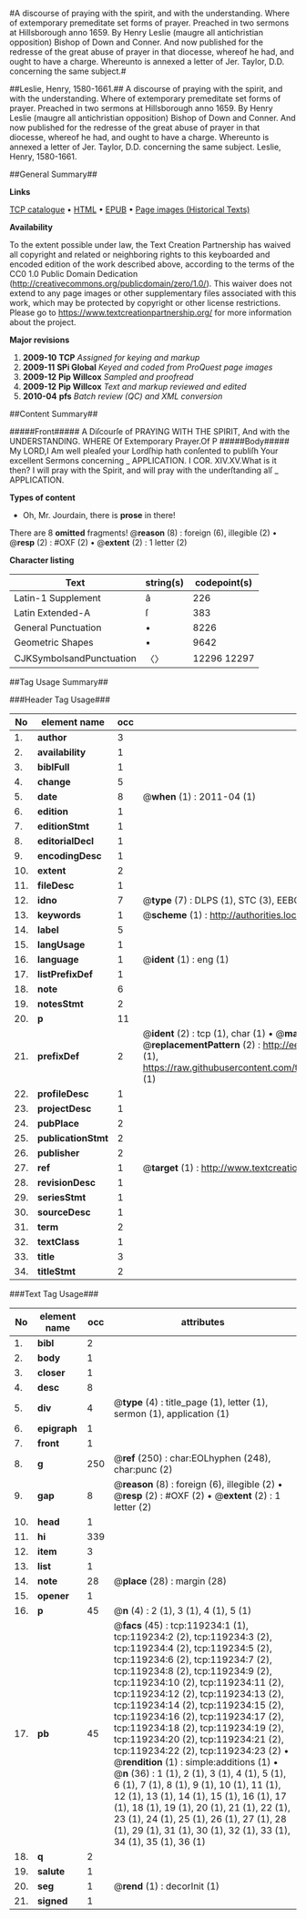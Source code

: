 #A discourse of praying with the spirit, and with the understanding. Where of extemporary premeditate set forms of prayer. Preached in two sermons at Hillsborough anno 1659. By Henry Leslie (maugre all antichristian opposition) Bishop of Down and Conner. And now published for the redresse of the great abuse of prayer in that diocesse, whereof he had, and ought to have a charge. Whereunto is annexed a letter of Jer. Taylor, D.D. concerning the same subject.#

##Leslie, Henry, 1580-1661.##
A discourse of praying with the spirit, and with the understanding. Where of extemporary premeditate set forms of prayer. Preached in two sermons at Hillsborough anno 1659. By Henry Leslie (maugre all antichristian opposition) Bishop of Down and Conner. And now published for the redresse of the great abuse of prayer in that diocesse, whereof he had, and ought to have a charge. Whereunto is annexed a letter of Jer. Taylor, D.D. concerning the same subject.
Leslie, Henry, 1580-1661.

##General Summary##

**Links**

[TCP catalogue](http://www.ota.ox.ac.uk/tcp/)  • 
[HTML](http://tei.it.ox.ac.uk/tcp/Texts-HTML/free/A87/A87871.html)  • 
[EPUB](http://tei.it.ox.ac.uk/tcp/Texts-EPUB/free/A87/A87871.epub) • 
[Page images (Historical Texts)](https://historicaltexts.jisc.ac.uk/eebo-99866945e)

**Availability**

To the extent possible under law, the Text Creation Partnership has waived all copyright and related or neighboring rights to this keyboarded and encoded edition of the work described above, according to the terms of the CC0 1.0 Public Domain Dedication (http://creativecommons.org/publicdomain/zero/1.0/). This waiver does not extend to any page images or other supplementary files associated with this work, which may be protected by copyright or other license restrictions. Please go to https://www.textcreationpartnership.org/ for more information about the project.

**Major revisions**

1. __2009-10__ __TCP__ *Assigned for keying and markup*
1. __2009-11__ __SPi Global__ *Keyed and coded from ProQuest page images*
1. __2009-12__ __Pip Willcox__ *Sampled and proofread*
1. __2009-12__ __Pip Willcox__ *Text and markup reviewed and edited*
1. __2010-04__ __pfs__ *Batch review (QC) and XML conversion*

##Content Summary##

#####Front#####
A Diſcourſe of PRAYING WITH THE SPIRIT, And with the UNDERSTANDING. WHERE
Of Extemporary Prayer.Of P
#####Body#####
My LORD,I Am well pleaſed your Lordſhip hath conſented to publiſh Your excellent Sermons concerning 
    _ APPLICATION.
I COR. XIV.XV.What is it then? I will pray with the Spirit, and will pray with the underſtanding alſ
    _ APPLICATION.

**Types of content**

  * Oh, Mr. Jourdain, there is **prose** in there!

There are 8 **omitted** fragments! 
 @__reason__ (8) : foreign (6), illegible (2)  •  @__resp__ (2) : #OXF (2)  •  @__extent__ (2) : 1 letter (2)

**Character listing**


|Text|string(s)|codepoint(s)|
|---|---|---|
|Latin-1 Supplement|â|226|
|Latin Extended-A|ſ|383|
|General Punctuation|•|8226|
|Geometric Shapes|▪|9642|
|CJKSymbolsandPunctuation|〈〉|12296 12297|

##Tag Usage Summary##

###Header Tag Usage###

|No|element name|occ|attributes|
|---|---|---|---|
|1.|__author__|3||
|2.|__availability__|1||
|3.|__biblFull__|1||
|4.|__change__|5||
|5.|__date__|8| @__when__ (1) : 2011-04 (1)|
|6.|__edition__|1||
|7.|__editionStmt__|1||
|8.|__editorialDecl__|1||
|9.|__encodingDesc__|1||
|10.|__extent__|2||
|11.|__fileDesc__|1||
|12.|__idno__|7| @__type__ (7) : DLPS (1), STC (3), EEBO-CITATION (1), PROQUEST (1), VID (1)|
|13.|__keywords__|1| @__scheme__ (1) : http://authorities.loc.gov/ (1)|
|14.|__label__|5||
|15.|__langUsage__|1||
|16.|__language__|1| @__ident__ (1) : eng (1)|
|17.|__listPrefixDef__|1||
|18.|__note__|6||
|19.|__notesStmt__|2||
|20.|__p__|11||
|21.|__prefixDef__|2| @__ident__ (2) : tcp (1), char (1)  •  @__matchPattern__ (2) : ([0-9\-]+):([0-9IVX]+) (1), (.+) (1)  •  @__replacementPattern__ (2) : http://eebo.chadwyck.com/downloadtiff?vid=$1&page=$2 (1), https://raw.githubusercontent.com/textcreationpartnership/Texts/master/tcpchars.xml#$1 (1)|
|22.|__profileDesc__|1||
|23.|__projectDesc__|1||
|24.|__pubPlace__|2||
|25.|__publicationStmt__|2||
|26.|__publisher__|2||
|27.|__ref__|1| @__target__ (1) : http://www.textcreationpartnership.org/docs/. (1)|
|28.|__revisionDesc__|1||
|29.|__seriesStmt__|1||
|30.|__sourceDesc__|1||
|31.|__term__|2||
|32.|__textClass__|1||
|33.|__title__|3||
|34.|__titleStmt__|2||


###Text Tag Usage###

|No|element name|occ|attributes|
|---|---|---|---|
|1.|__bibl__|2||
|2.|__body__|1||
|3.|__closer__|1||
|4.|__desc__|8||
|5.|__div__|4| @__type__ (4) : title_page (1), letter (1), sermon (1), application (1)|
|6.|__epigraph__|1||
|7.|__front__|1||
|8.|__g__|250| @__ref__ (250) : char:EOLhyphen (248), char:punc (2)|
|9.|__gap__|8| @__reason__ (8) : foreign (6), illegible (2)  •  @__resp__ (2) : #OXF (2)  •  @__extent__ (2) : 1 letter (2)|
|10.|__head__|1||
|11.|__hi__|339||
|12.|__item__|3||
|13.|__list__|1||
|14.|__note__|28| @__place__ (28) : margin (28)|
|15.|__opener__|1||
|16.|__p__|45| @__n__ (4) : 2 (1), 3 (1), 4 (1), 5 (1)|
|17.|__pb__|45| @__facs__ (45) : tcp:119234:1 (1), tcp:119234:2 (2), tcp:119234:3 (2), tcp:119234:4 (2), tcp:119234:5 (2), tcp:119234:6 (2), tcp:119234:7 (2), tcp:119234:8 (2), tcp:119234:9 (2), tcp:119234:10 (2), tcp:119234:11 (2), tcp:119234:12 (2), tcp:119234:13 (2), tcp:119234:14 (2), tcp:119234:15 (2), tcp:119234:16 (2), tcp:119234:17 (2), tcp:119234:18 (2), tcp:119234:19 (2), tcp:119234:20 (2), tcp:119234:21 (2), tcp:119234:22 (2), tcp:119234:23 (2)  •  @__rendition__ (1) : simple:additions (1)  •  @__n__ (36) : 1 (1), 2 (1), 3 (1), 4 (1), 5 (1), 6 (1), 7 (1), 8 (1), 9 (1), 10 (1), 11 (1), 12 (1), 13 (1), 14 (1), 15 (1), 16 (1), 17 (1), 18 (1), 19 (1), 20 (1), 21 (1), 22 (1), 23 (1), 24 (1), 25 (1), 26 (1), 27 (1), 28 (1), 29 (1), 31 (1), 30 (1), 32 (1), 33 (1), 34 (1), 35 (1), 36 (1)|
|18.|__q__|2||
|19.|__salute__|1||
|20.|__seg__|1| @__rend__ (1) : decorInit (1)|
|21.|__signed__|1||
